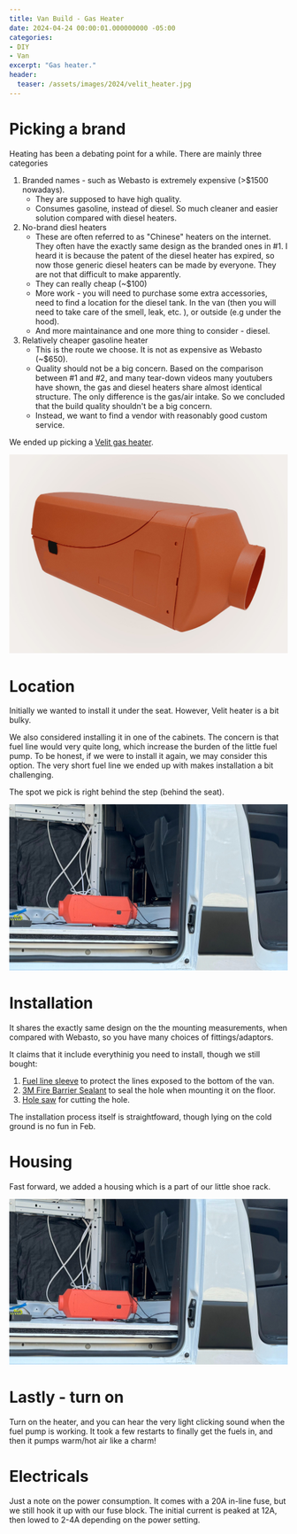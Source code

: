 ```yaml
---
title: Van Build - Gas Heater
date: 2024-04-24 00:00:01.000000000 -05:00
categories:
- DIY
- Van
excerpt: "Gas heater."
header:
  teaser: /assets/images/2024/velit_heater.jpg 
---
```


# Picking a brand

Heating has been a debating point for a while. There are mainly three categories

1. Branded names -  such as Webasto is extremely expensive (>$1500 nowadays).
    * They are supposed to have high quality.
    * Consumes gasoline, instead of diesel. So much cleaner and easier solution compared with diesel heaters.
1. No-brand diesl heaters
    * These are often referred to as "Chinese" heaters on the internet. They often have the exactly same design as the branded ones in #1. I heard it is because the patent of the diesel heater has expired, so now those generic diesel heaters can be made by everyone. They are not that difficult to make apparently.
    * They can really cheap (~$100)
    * More work - you will need to purchase some extra accessories, need to find a location for the diesel tank. In the van (then you will need to take care of the smell, leak, etc. ), or outside (e.g under the hood).
    * And more maintainance and one more thing to consider - diesel.
1. Relatively cheaper gasoline heater
    * This is the route we choose. It is not as expensive as Webasto (~$650).
    * Quality should not be a big concern. Based on the comparison between #1 and #2, and many tear-down videos many youtubers have shown, the gas and diesel heaters share almost identical structure. The only difference is the gas/air intake. So we concluded that the build quality shouldn't be a big concern.
    * Instead, we want to find a vendor with reasonably good custom service.

We ended up picking a [Velit gas heater](https://velitcamping.com/products/velit-gasoline-air-heater-17000btu).

![Dimension](/assets/images/2024/velit_heater.jpg)

# Location

Initially we wanted to install it under the seat. However, Velit heater is a bit bulky.  

We also considered installing it in one of the cabinets. The concern is that fuel line would very quite long, which increase the burden of the little fuel pump. To be honest, if we were to install it again, we may consider this option. The very short fuel line we ended up with makes installation a bit challenging.

The spot we pick is right behind the step (behind the seat).

![Dimension](/assets/images/2024/heater_location.jpg)

# Installation

It shares the exactly same design on the the mounting measurements, when compared with Webasto, so you have many choices of fittings/adaptors.

It claims that it include everythinig you need to install, though we still bought:

1. [Fuel line sleeve](https://www.amazon.com/Design-Engineering-010418-Heat-Sheath/dp/B000CEM3M2/ref=as_li_ss_tl?dchild=1&keywords=DEI%2B010418&qid=1607526087&sr=8-2&linkCode=ll1&tag=faroutride-20&linkId=9527fb3a5ab95270e6ac4b9d7127f558&language=en_US&th=1) to protect the lines exposed to the bottom of the van.
1. [3M Fire Barrier Sealant](https://www.amazon.com/dp/B00176M30Q?psc=1&ref=ppx_yo2ov_dt_b_product_details) to seal the hole when mounting it on the floor.
1. [Hole saw](https://www.amazon.com/dp/B09SKJRLYL?psc=1&ref=ppx_yo2ov_dt_b_product_details) for cutting the hole.

The installation process itself is straightfoward, though lying on the cold ground is no fun in Feb.


# Housing

Fast forward, we added a housing which is a part of our little shoe rack. 

![Dimension](/assets/images/2024/heater_location.jpg)

# Lastly - turn on

Turn on the heater, and you can hear the very light clicking sound when the fuel pump is working. It took a few restarts to finally get the fuels in, and then it pumps warm/hot air like a charm! 

# Electricals

Just a note on the power consumption. It comes with a 20A in-line fuse, but we still hook it up with our fuse block. The initial current is peaked at 12A, then lowed to 2-4A depending on the power setting.
